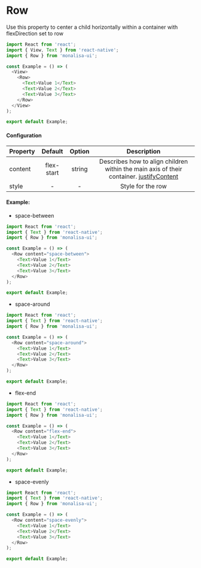 # Row

Use this property to center a child horizontally within a container with flexDirection set to row

```javascript
import React from 'react';
import { View, Text } from 'react-native';
import { Row } from 'monalisa-ui';

const Example = () => (
  <View>
    <Row>
      <Text>Value 1</Text>
      <Text>Value 2</Text>
      <Text>Value 3</Text>
    </Row>
  </View>
);

export default Example;
```

#### Configuration

| Property      | Default       | Option    | Description  |
| ------------- |:-------------:|:---------:|:------------:|
| content       | flex-start    | string    | Describes how to align children within the main axis of their container. [justifyContent](https://facebook.github.io/react-native/docs/layout-props#justifycontent) |
| style         | -             | -         | Style for the row |


#### Example:

- space-between

```javascript
import React from 'react';
import { Text } from 'react-native';
import { Row } from 'monalisa-ui';

const Example = () => (
  <Row content="space-between">
    <Text>Value 1</Text>
    <Text>Value 2</Text>
    <Text>Value 3</Text>
  </Row>
);

export default Example;
```

- space-around

```javascript
import React from 'react';
import { Text } from 'react-native';
import { Row } from 'monalisa-ui';

const Example = () => (
  <Row content="space-around">
    <Text>Value 1</Text>
    <Text>Value 2</Text>
    <Text>Value 3</Text>
  </Row>
);

export default Example;
```

- flex-end

```javascript
import React from 'react';
import { Text } from 'react-native';
import { Row } from 'monalisa-ui';

const Example = () => (
  <Row content="flex-end">
    <Text>Value 1</Text>
    <Text>Value 2</Text>
    <Text>Value 3</Text>
  </Row>
);

export default Example;
```

- space-evenly

```javascript
import React from 'react';
import { Text } from 'react-native';
import { Row } from 'monalisa-ui';

const Example = () => (
  <Row content="space-evenly">
    <Text>Value 1</Text>
    <Text>Value 2</Text>
    <Text>Value 3</Text>
  </Row>
);

export default Example;
```